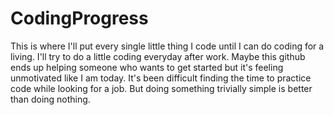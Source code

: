 # CodingProgress

This is where I'll put every single little thing I code until I can do coding for a living.
I'll try to do a little coding everyday after work. 
Maybe this github ends up helping someone who wants to get started but it's feeling unmotivated like I am today.
It's been difficult finding the time to practice code while looking for a job. But doing something trivially simple is better than doing nothing.
